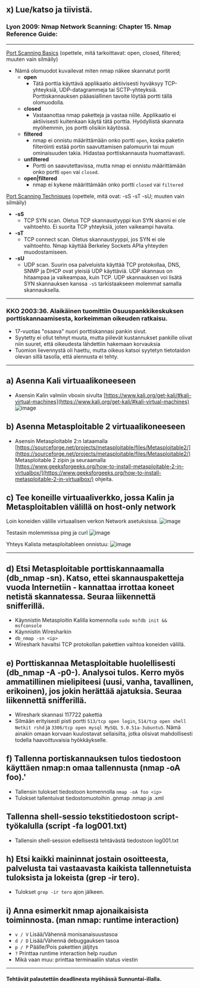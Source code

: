## x) Lue/katso ja tiivistä.

### Lyon 2009: Nmap Network Scanning: Chapter 15. Nmap Reference Guide:
***
[Port Scanning Basics](https://nmap.org/book/man-port-scanning-basics.html) (opettele, mitä tarkoittavat: open, closed, filtered; muuten vain silmäily)
- Nämä olomuodot kuvailevat miten nmap näkee skannatut portit
  - **open**
    - Tätä porttia käyttävä applikaatio aktiivisesti hyväksyy TCP-yhteyksiä, UDP-datagrammeja tai SCTP-yhteyksiä. Porttiskannauksen pääasiallinen tavoite löytää portti tällä olomuodolla.
  - **closed**
    - Vastaanottaa nmap paketteja ja vastaa niille. Applikaatio ei aktiivisesti kuitenkaan käytä tätä porttia. Hyödyllistä skannata myöhemmin, jos portti olisikin käytössä.
  - **filtered**
    - nmap ei onnistu määrittämään onko portti `open`, koska paketin filteröinti estää portin saavuttamisen palomuurin tai muun ominaisuuden takia. Hidastaa porttiskannausta huomattavasti.
  - **unfiltered**
    - Portti on saavutettavissa, mutta nmap ei onnistu määrittämään onko portti `open` vai `closed`.
  - **open|filtered**
    - nmap ei kykene määrittämään onko portti `closed` vai `filtered`

[Port Scanning Techniques](https://nmap.org/book/man-port-scanning-techniques.html) (opettele, mitä ovat: -sS -sT -sU; muuten vain silmäily)
- **-sS**
  - TCP SYN scan. Oletus TCP skannaustyyppi kun SYN skanni ei ole vaihtoehto. Ei suorita TCP yhteyksiä, joten vaikeampi havaita.
- **-sT**
  - TCP connect scan. Oletus skannaustyyppi, jos SYN ei ole vaihtoehto. Nmap käyttää Berkeley Sockets APIa yhteyden muodostamiseen.
- **-sU**
  - UDP scan. Suurin osa palveluista käyttää TCP protokollaa, DNS, SNMP ja DHCP ovat yleisiä UDP käyttäviä. UDP skannaus on hitaampaa ja vaikeampaa, kuin TCP. UDP skannauksen voi lisätä SYN skannauksen kanssa `-sS` tarkistaakseen molemmat samalla skannauksella.

***
### KKO 2003:36. Alaikäinen tuomittiin Osuuspankkikeskuksen porttiskannaamisesta, korkeimman oikeuden ratkaisu.

- 17-vuotias "osaava" nuori porttiskannasi pankin sivut.
- Syytetty ei ollut tehnyt muuta, mutta piilevät kustannukset pankille olivat niin suuret, että oikeudesta lähdettiin hakemaan korvauksia
- Tuomion lievennystä oli haettu, mutta oikeus katsoi syytetyn tietotaidon olevan sillä tasolla, että alennusta ei tehty.

***
## a) Asenna Kali virtuaalikoneeseen

- Asensin Kalin valmiin vboxin sivulta [https://www.kali.org/get-kali/#kali-virtual-machines](https://www.kali.org/get-kali/#kali-virtual-machines)
![image](https://github.com/jkaitasalo/tunkeutumistestaus/assets/117358885/aa932635-cd1b-4c40-ad7d-ac4bef088ddc)


## b) Asenna Metasploitable 2 virtuaalikoneeseen

- Asensin Metasploitable 2:n lataamalla [https://sourceforge.net/projects/metasploitable/files/Metasploitable2/](https://sourceforge.net/projects/metasploitable/files/Metasploitable2/) Metasploitable 2 zipin ja seuraamalla [https://www.geeksforgeeks.org/how-to-install-metasploitable-2-in-virtualbox/](https://www.geeksforgeeks.org/how-to-install-metasploitable-2-in-virtualbox/) ohjeita.

## c) Tee koneille virtuaaliverkko, jossa Kalin ja Metasploitablen välillä on host-only network

Loin koneiden välille virtuaalisen verkon Network asetuksissa.
![image](https://github.com/jkaitasalo/tunkeutumistestaus/assets/117358885/649ae896-0fb4-4d89-8d4f-70b8219c5a31)

Testasin molemmissa ping ja curl
![image](https://github.com/jkaitasalo/tunkeutumistestaus/assets/117358885/4dd8e7f8-133d-4ef2-b086-4ed8fc4fc629)

Yhteys Kalista metasploitableen onnistuu:
![image](https://github.com/jkaitasalo/tunkeutumistestaus/assets/117358885/199a62b2-ced2-4b74-9cad-a1afe3bb2877)

***
## d) Etsi Metasploitable porttiskannaamalla (db_nmap -sn). Katso, ettei skannauspaketteja vuoda Internetiin - kannattaa irrottaa koneet netistä skannatessa. Seuraa liikennettä snifferillä.

- Käynnistin Metasploitin Kalilla komennolla `sudo msfdb init && msfconsole`
- Käynnistin Wiresharkin
- `db_nmap -sn <ip>`
- Wireshark havaitsi TCP protokollan pakettien vaihtoa koneiden välillä.

## e) Porttiskannaa Metasploitable huolellisesti (db_nmap -A -p0-). Analysoi tulos. Kerro myös ammatillinen mielipiteesi (uusi, vanha, tavallinen, erikoinen), jos jokin herättää ajatuksia. Seuraa liikennettä snifferillä.

- Wireshark skannasi 117722 pakettia
- Silmään erityisesti pisti portti `513/tcp open login`, `514/tcp open shell Netkit rshd` ja `3306/tcp open mysql MySQL 5.0.51a-3ubuntu5`. Nämä ainakin omaan korvaan kuulostavat sellaisilta, jotka olisivat mahdollisesti todella haavoittuvaisia hyökkäykselle.

## f) Tallenna portiskannauksen tulos tiedostoon käyttäen nmap:n omaa tallennusta (nmap -oA foo).'

- Tallensin tulokset tiedostoon komennolla `nmap -oA foo <ip>`
- Tulokset tallentuivat tiedostomuotoihin .gnmap .nmap ja .xml

## Tallenna shell-sessio tekstitiedostoon script-työkalulla (script -fa log001.txt)

- Tallensin shell-session edellisestä tehtävästä tiedostoon log001.txt

## h) Etsi kaikki maininnat jostain osoitteesta, palvelusta tai vastaavasta kaikista tallennetuista tuloksista ja lokeista (grep -ir tero).

- Tulokset `grep -ir tero` ajon jälkeen.


## i) Anna esimerkit nmap ajonaikaisista toiminnosta. (man nmap: runtime interaction)

- `v / V` Lisää/Vähennä monisanaisuustasoa
- `d / D` Lisää/Vähennä debuggauksen tasoa
- `p / P` Päälle/Pois pakettien jäljitys
- `?` Printtaa runtime interaction help ruudun
- Mikä vaan muu: printtaa terminaaliin status viestin

***
#### Tehtävät palautettiin deadlinesta myöhässä Sunnuntai-illalla.
